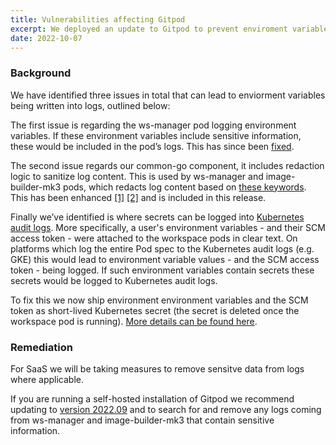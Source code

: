 ```yaml
---
title: Vulnerabilities affecting Gitpod
excerpt: We deployed an update to Gitpod to prevent enviroment variables being written into to into logs.
date: 2022-10-07
---
```


### Background

We have identified three issues in total that can lead to enviorment variables being written into logs, outlined below:

The first issue is regarding the ws-manager pod logging environment variables. If these environment variables include sensitive information, these would be included in the pod’s logs. This has since been [fixed](https://github.com/gitpod-io/gitpod/pull/13419).

The second issue regards our common-go component, it includes redaction logic to sanitize log content. This is used by ws-manager and image-builder-mk3 pods, which redacts log content based on [these keywords](https://github.com/gitpod-io/gitpod/blob/0c9675738e21c6c9a0d3c1a733d625e79ff71a2b/components/common-go/log/redact.go#L17-L22). This has been enhanced [[1]](https://github.com/gitpod-io/gitpod/pull/12980) [[2]](https://github.com/gitpod-io/gitpod/pull/13046) and is included in this release.

Finally we’ve identified is where secrets can be logged into [Kubernetes audit logs](https://kubernetes.io/docs/tasks/debug/debug-cluster/audit/). More specifically, a user's environment variables - and their SCM access token - were attached to the workspace pods in clear text. On platforms which log the entire Pod spec to the Kubernetes audit logs (e.g. GKE) this would lead to environment variable values - and the SCM access token - being logged. If such environment variables contain secrets these secrets would be logged to Kubernetes audit logs.

To fix this we now ship environment environment variables and the SCM token as short-lived Kubernetes secret (the secret is deleted once the workspace pod is running). [More details can be found here](https://github.com/gitpod-io/gitpod/issues/10134).

### Remediation

For SaaS we will be taking measures to remove sensitve data from logs where applicable.

If you are running a self-hosted installation of Gitpod we recommend updating to [version 2022.09](https://github.com/gitpod-io/gitpod/releases/tag/2022.09.0) and to search for and remove any logs coming from ws-manager and image-builder-mk3 that contain sensitive information.
